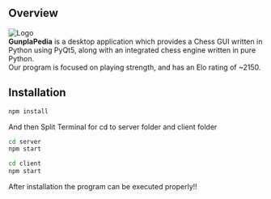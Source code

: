 ## Overview

![Logo](assets/icons/ChessStone_logo.png)<br>
**GunplaPedia** is a desktop application which provides a Chess GUI written in Python using PyQt5, along with an integrated chess engine written in pure Python.<br>
Our program is focused on playing strength, and has an Elo rating of ~2150.


## Installation

```bash
npm install
```
And then Split Terminal for cd to server folder and client folder
```bash
cd server
npm start
```
```bash
cd client
npm start
```
After installation the program can be executed properly!!

